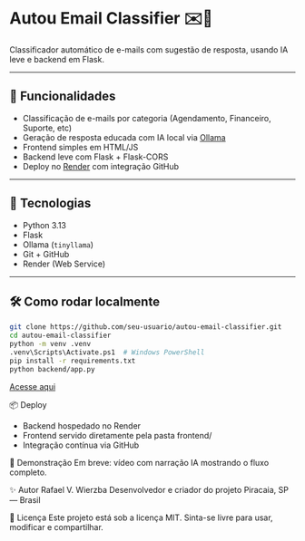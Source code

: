 # Autou Email Classifier ✉️🤖

Classificador automático de e-mails com sugestão de resposta, usando IA leve e backend em Flask.

---

## 🚀 Funcionalidades

- Classificação de e-mails por categoria (Agendamento, Financeiro, Suporte, etc)
- Geração de resposta educada com IA local via [Ollama](https://ollama.com/)
- Frontend simples em HTML/JS
- Backend leve com Flask + Flask-CORS
- Deploy no [Render](https://render.com/) com integração GitHub

---

## 🧠 Tecnologias

- Python 3.13  
- Flask  
- Ollama (`tinyllama`)  
- Git + GitHub  
- Render (Web Service)

---

## 🛠️ Como rodar localmente

```bash
git clone https://github.com/seu-usuario/autou-email-classifier.git
cd autou-email-classifier
python -m venv .venv
.venv\Scripts\Activate.ps1  # Windows PowerShell
pip install -r requirements.txt
python backend/app.py 
```
[Acesse aqui](https://autou-api.rvwtech.com.br)

📦 Deploy
- Backend hospedado no Render
- Frontend servido diretamente pela pasta frontend/
- Integração contínua via GitHub

🎥 Demonstração
Em breve: vídeo com narração IA mostrando o fluxo completo.

✨ Autor
Rafael V. Wierzba
Desenvolvedor e criador do projeto
Piracaia, SP — Brasil

📄 Licença
Este projeto está sob a licença MIT. Sinta-se livre para usar, modificar e compartilhar.

